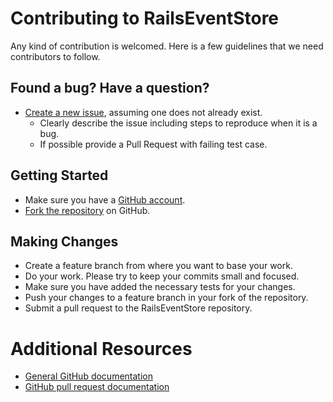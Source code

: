 # Contributing to RailsEventStore

Any kind of contribution is welcomed. Here is a few guidelines that we need contributors to follow.

## Found a bug? Have a question?

* [Create a new issue](https://github.com/arkency/rails_event_store/issues/new), assuming one does not already exist.
  * Clearly describe the issue including steps to reproduce when it is a bug.
  * If possible provide a Pull Request with failing test case.

## Getting Started

* Make sure you have a [GitHub account](https://github.com/signup/free).
* [Fork the repository](https://help.github.com/articles/fork-a-repo/) on GitHub.

## Making Changes

* Create a feature branch from where you want to base your work.
* Do your work. Please try to keep your commits small and focused.
* Make sure you have added the necessary tests for your changes.
* Push your changes to a feature branch in your fork of the repository.
* Submit a pull request to the RailsEventStore repository.

# Additional Resources

* [General GitHub documentation](http://help.github.com/)
* [GitHub pull request documentation](http://help.github.com/send-pull-requests/)
